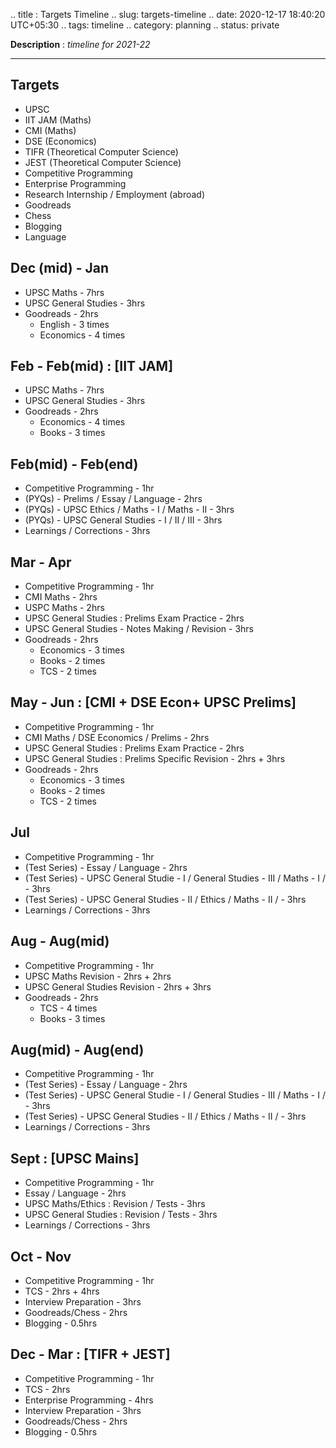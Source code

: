 .. title : Targets Timeline
.. slug: targets-timeline
.. date: 2020-12-17 18:40:20 UTC+05:30
.. tags: timeline
.. category: planning
.. status: private

**Description** : *timeline for 2021-22*
<!-- TEASER_END -->

***

## Targets
- UPSC
- IIT JAM (Maths)
- CMI (Maths)
- DSE (Economics)
- TIFR (Theoretical Computer Science)
- JEST (Theoretical Computer Science)
- Competitive Programming
- Enterprise Programming
- Research Internship / Employment (abroad)
- Goodreads
- Chess
- Blogging
- Language

## Dec (mid) - Jan
- UPSC Maths - 7hrs
- UPSC General Studies - 3hrs
- Goodreads - 2hrs
	- English - 3 times
	- Economics - 4 times

## Feb - Feb(mid) : [IIT JAM]
- UPSC Maths - 7hrs
- UPSC General Studies - 3hrs
- Goodreads - 2hrs
	- Economics - 4 times
	- Books - 3 times

## Feb(mid) - Feb(end)
- Competitive Programming - 1hr
- (PYQs) - Prelims / Essay / Language - 2hrs
- (PYQs) - UPSC Ethics / Maths - I / Maths - II  - 3hrs
- (PYQs) - UPSC General Studies - I / II / III - 3hrs
- Learnings / Corrections - 3hrs

## Mar - Apr
- Competitive Programming - 1hr
- CMI Maths - 2hrs
- USPC Maths - 2hrs
- UPSC General Studies : Prelims Exam Practice - 2hrs
- UPSC General Studies - Notes Making / Revision - 3hrs
- Goodreads - 2hrs
	- Economics - 3 times
	- Books - 2 times
	- TCS - 2 times

## May - Jun : [CMI + DSE Econ+ UPSC Prelims]
- Competitive Programming - 1hr
- CMI Maths / DSE Economics / Prelims - 2hrs
- UPSC General Studies : Prelims Exam Practice - 2hrs
- UPSC General Studies : Prelims Specific Revision - 2hrs + 3hrs
- Goodreads - 2hrs
	- Economics - 3 times
	- Books - 2 times
	- TCS - 2 times

## Jul 
- Competitive Programming - 1hr
- (Test Series) - Essay / Language - 2hrs
- (Test Series) - UPSC General Studie - I / General Studies - III / Maths - I / - 3hrs
- (Test Series) - UPSC General Studies - II / Ethics / Maths - II / - 3hrs
- Learnings / Corrections - 3hrs

## Aug - Aug(mid)
- Competitive Programming - 1hr
- UPSC Maths Revision - 2hrs + 2hrs
- UPSC General Studies Revision - 2hrs + 3hrs
- Goodreads - 2hrs
	- TCS - 4 times
	- Books - 3 times

## Aug(mid) - Aug(end)
- Competitive Programming - 1hr
- (Test Series) - Essay / Language - 2hrs
- (Test Series) - UPSC General Studie - I / General Studies - III / Maths - I / - 3hrs
- (Test Series) - UPSC General Studies - II / Ethics / Maths - II / - 3hrs
- Learnings / Corrections - 3hrs

## Sept : [UPSC Mains]
- Competitive Programming - 1hr
- Essay / Language - 2hrs
- UPSC Maths/Ethics : Revision / Tests - 3hrs
- UPSC General Studies : Revision / Tests - 3hrs
- Learnings / Corrections - 3hrs

## Oct - Nov
- Competitive Programming - 1hr
- TCS - 2hrs + 4hrs
- Interview Preparation - 3hrs
- Goodreads/Chess - 2hrs
- Blogging - 0.5hrs

## Dec - Mar : [TIFR + JEST]
- Competitive Programming - 1hr
- TCS - 2hrs
- Enterprise Programming - 4hrs
- Interview Preparation - 3hrs
- Goodreads/Chess - 2hrs
- Blogging - 0.5hrs











